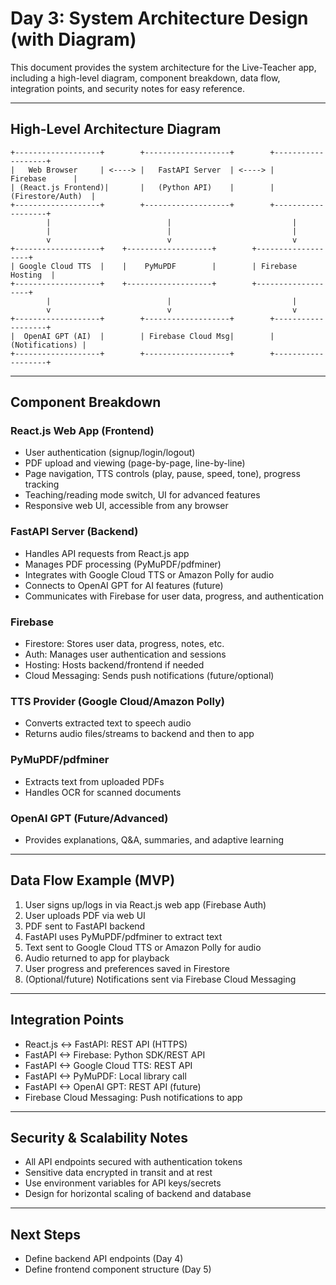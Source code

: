 
# Day 3: System Architecture Design (with Diagram)

This document provides the system architecture for the Live-Teacher app, including a high-level diagram, component breakdown, data flow, integration points, and security notes for easy reference.

---


## High-Level Architecture Diagram

```
+-------------------+        +-------------------+        +-------------------+
|   Web Browser     | <----> |   FastAPI Server  | <----> |     Firebase      |
| (React.js Frontend)|       |   (Python API)    |        | (Firestore/Auth)  |
+-------------------+        +-------------------+        +-------------------+
        |                          |                           |
        |                          |                           |
        v                          v                           v
+-------------------+    +-------------------+        +-------------------+
| Google Cloud TTS  |    |    PyMuPDF        |        | Firebase Hosting  |
+-------------------+    +-------------------+        +-------------------+
        |                          |                           |
        v                          v                           v
+-------------------+        +-------------------+        +-------------------+
|  OpenAI GPT (AI)  |        | Firebase Cloud Msg|        |   (Notifications) |
+-------------------+        +-------------------+        +-------------------+
```

---


## Component Breakdown

### React.js Web App (Frontend)
- User authentication (signup/login/logout)
- PDF upload and viewing (page-by-page, line-by-line)
- Page navigation, TTS controls (play, pause, speed, tone), progress tracking
- Teaching/reading mode switch, UI for advanced features
- Responsive web UI, accessible from any browser

### FastAPI Server (Backend)

- Handles API requests from React.js app
- Manages PDF processing (PyMuPDF/pdfminer)
- Integrates with Google Cloud TTS or Amazon Polly for audio
- Connects to OpenAI GPT for AI features (future)
- Communicates with Firebase for user data, progress, and authentication


### Firebase
- Firestore: Stores user data, progress, notes, etc.
- Auth: Manages user authentication and sessions
- Hosting: Hosts backend/frontend if needed
- Cloud Messaging: Sends push notifications (future/optional)


### TTS Provider (Google Cloud/Amazon Polly)
- Converts extracted text to speech audio
- Returns audio files/streams to backend and then to app


### PyMuPDF/pdfminer
- Extracts text from uploaded PDFs
- Handles OCR for scanned documents


### OpenAI GPT (Future/Advanced)
- Provides explanations, Q&A, summaries, and adaptive learning

---



## Data Flow Example (MVP)
1. User signs up/logs in via React.js web app (Firebase Auth)
2. User uploads PDF via web UI
3. PDF sent to FastAPI backend
4. FastAPI uses PyMuPDF/pdfminer to extract text
5. Text sent to Google Cloud TTS or Amazon Polly for audio
6. Audio returned to app for playback
7. User progress and preferences saved in Firestore
8. (Optional/future) Notifications sent via Firebase Cloud Messaging

---


## Integration Points
- React.js <-> FastAPI: REST API (HTTPS)
- FastAPI <-> Firebase: Python SDK/REST API
- FastAPI <-> Google Cloud TTS: REST API
- FastAPI <-> PyMuPDF: Local library call
- FastAPI <-> OpenAI GPT: REST API (future)
- Firebase Cloud Messaging: Push notifications to app

---


## Security & Scalability Notes
- All API endpoints secured with authentication tokens
- Sensitive data encrypted in transit and at rest
- Use environment variables for API keys/secrets
- Design for horizontal scaling of backend and database

---


## Next Steps
- Define backend API endpoints (Day 4)
- Define frontend component structure (Day 5)

